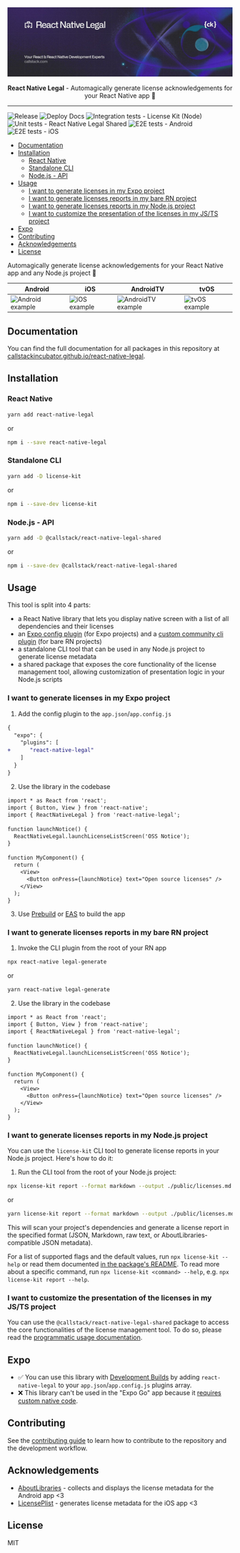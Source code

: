<a href="https://www.callstack.com/open-source?utm_campaign=generic&utm_source=github&utm_medium=referral&utm_content=react-native-legal" align="center">
  <picture>
    <img alt="React Native Legal" src="./images/banner.jpg">
  </picture>
</a>

<p align="center">
  <b>React Native Legal</b> - Automagically generate license acknowledgements for your React Native app 🚀
</p>

---

![Release](https://github.com/callstackincubator/react-native-legal/actions/workflows/release.yml/badge.svg)
![Deploy Docs](https://github.com/callstackincubator/react-native-legal/actions/workflows/deploy-docs.yml/badge.svg)
![Integration tests - License Kit (Node)](https://github.com/callstackincubator/react-native-legal/actions/workflows/test-integration-node.yml/badge.svg)
![Unit tests - React Native Legal Shared](https://github.com/callstackincubator/react-native-legal/actions/workflows/test-unit-shared.yml/badge.svg)
![E2E tests - Android](https://github.com/callstackincubator/react-native-legal/actions/workflows/test-e2e-android.yaml/badge.svg)
![E2E tests - iOS](https://github.com/callstackincubator/react-native-legal/actions/workflows/test-e2e-ios.yaml/badge.svg)

- [Documentation](#documentation)
- [Installation](#installation)
  - [React Native](#react-native)
  - [Standalone CLI](#standalone-cli)
  - [Node.js - API](#nodejs---api)
- [Usage](#usage)
  - [I want to generate licenses in my Expo project ](#i-want-to-generate-licenses-in-my-expo-project-)
  - [I want to generate licenses reports in my bare RN project ](#i-want-to-generate-licenses-reports-in-my-bare-rn-project-)
  - [I want to generate licenses reports in my Node.js project](#i-want-to-generate-licenses-reports-in-my-nodejs-project)
  - [I want to customize the presentation of the licenses in my JS/TS project](#i-want-to-customize-the-presentation-of-the-licenses-in-my-jsts-project)
- [Expo](#expo)
- [Contributing](#contributing)
- [Acknowledgements](#acknowledgements)
- [License](#license)

Automagically generate license acknowledgements for your React Native app and any Node.js project 🚀

| Android                                                                                                       | iOS                                                                                                   | AndroidTV                                                                                                     | tvOS                                                                                               |
| ------------------------------------------------------------------------------------------------------------- | ----------------------------------------------------------------------------------------------------- | ------------------------------------------------------------------------------------------------------------- | -------------------------------------------------------------------------------------------------- |
| ![Android example](https://github.com/callstackincubator/react-native-legal/raw/main/static/android-expo.gif) | ![iOS example](https://github.com/callstackincubator/react-native-legal/raw/main/static/ios-expo.gif) | ![AndroidTV example](https://github.com/callstackincubator/react-native-legal/raw/main/static/android-tv.gif) | ![tvOS example](https://github.com/callstackincubator/react-native-legal/raw/main/static/tvos.gif) |

## Documentation

You can find the full documentation for all packages in this repository at [callstackincubator.github.io/react-native-legal](https://callstackincubator.github.io/react-native-legal/).

## Installation

### React Native

```sh
yarn add react-native-legal
```

or

```sh
npm i --save react-native-legal
```

### Standalone CLI

```sh
yarn add -D license-kit
```

or

```sh
npm i --save-dev license-kit
```

### Node.js - API

```sh
yarn add -D @callstack/react-native-legal-shared
```

or

```sh
npm i --save-dev @callstack/react-native-legal-shared
```

## Usage

This tool is split into 4 parts:

- a React Native library that lets you display native screen with a list of all dependencies and their licenses
- an [Expo config plugin](https://docs.expo.dev/config-plugins/introduction/?redirected) (for Expo projects) and a [custom community cli plugin](https://github.com/react-native-community/cli/blob/main/docs/plugins.md) (for bare RN projects)
- a standalone CLI tool that can be used in any Node.js project to generate license metadata
- a shared package that exposes the core functionality of the license management tool, allowing customization of presentation logic in your Node.js scripts

### I want to generate licenses in my Expo project <a name="usage-expo"></a>

1. Add the config plugin to the `app.json`/`app.config.js`

```diff
{
  "expo": {
    "plugins": [
+      "react-native-legal"
    ]
  }
}
```

2. Use the library in the codebase

```tsx
import * as React from 'react';
import { Button, View } from 'react-native';
import { ReactNativeLegal } from 'react-native-legal';

function launchNotice() {
  ReactNativeLegal.launchLicenseListScreen('OSS Notice');
}

function MyComponent() {
  return (
    <View>
      <Button onPress={launchNotice} text="Open source licenses" />
    </View>
  );
}
```

3. Use [Prebuild](https://docs.expo.dev/workflow/prebuild/) or [EAS](https://docs.expo.dev/eas/) to build the app

### I want to generate licenses reports in my bare RN project <a name="usage-bare-rn"></a>

1. Invoke the CLI plugin from the root of your RN app

```sh
npx react-native legal-generate
```

or

```sh
yarn react-native legal-generate
```

2. Use the library in the codebase

```tsx
import * as React from 'react';
import { Button, View } from 'react-native';
import { ReactNativeLegal } from 'react-native-legal';

function launchNotice() {
  ReactNativeLegal.launchLicenseListScreen('OSS Notice');
}

function MyComponent() {
  return (
    <View>
      <Button onPress={launchNotice} text="Open source licenses" />
    </View>
  );
}
```

### I want to generate licenses reports in my Node.js project

You can use the `license-kit` CLI tool to generate license reports in your Node.js project. Here's how to do it:

1. Run the CLI tool from the root of your Node.js project:

```sh
npx license-kit report --format markdown --output ./public/licenses.md
```

or

```sh
yarn license-kit report --format markdown --output ./public/licenses.md
```

This will scan your project's dependencies and generate a license report in the specified format (JSON, Markdown, raw text, or AboutLibraries-compatible JSON metadata).

For a list of supported flags and the default values, run `npx license-kit --help` or read them documented [in the package's README](./packages/license-kit/README.md#command-line-options). To read more about a specific command, run `npx license-kit <command> --help`, e.g. `npx license-kit report --help`.

### I want to customize the presentation of the licenses in my JS/TS project

You can use the `@callstack/react-native-legal-shared` package to access the core functionalities of the license management tool. To do so, please read the [programmatic usage documentation](https://callstackincubator.github.io/react-native-legal/docs/programmatic-usage#usage).

## Expo

- ✅ You can use this library with [Development Builds](https://docs.expo.dev/development/introduction/) by adding `react-native-legal` to your `app.json`/`app.config.js` plugins array.
- ❌ This library can't be used in the "Expo Go" app because it [requires custom native code](https://docs.expo.dev/workflow/customizing/).

## Contributing

See the [contributing guide](./CONTRIBUTING) to learn how to contribute to the repository and the development workflow.

## Acknowledgements

- [AboutLibraries](https://github.com/mikepenz/AboutLibraries) - collects and displays the license metadata for the Android app <3
- [LicensePlist](https://github.com/mono0926/LicensePlist) - generates license metadata for the iOS app <3

## License

MIT
